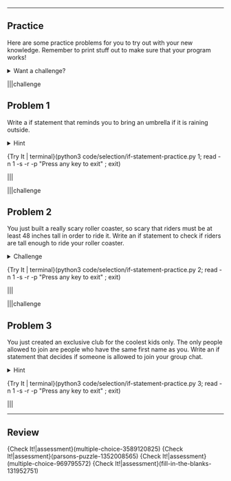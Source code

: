 -------------------
## Practice
Here are some practice problems for you to try out with your new knowledge. Remember to print stuff out to make sure that your program works!

<details><summary>Want a challenge?</summary>Try using the input functionality you learned last class in these practice problems!</details>

|||challenge
## Problem 1
Write a if statement that reminds you to bring an umbrella if it is raining outside.

<details><summary>Hint</summary>Create a boolean called `raining`.</details>

{Try It | terminal}(python3 code/selection/if-statement-practice.py 1; read -n 1 -s -r -p "Press any key to exit" ; exit)

|||

|||challenge
## Problem 2
You just built a really scary roller coaster, so scary that riders must be at least 48 inches tall in order to ride it. Write an if statement to check if riders are tall enough to ride your roller coaster.

<details><summary>Challenge</summary>Start off with the height in feet and inches and then convert it to feet in your program.</details>

{Try It | terminal}(python3 code/selection/if-statement-practice.py 2; read -n 1 -s -r -p "Press any key to exit" ; exit)

|||

|||challenge
## Problem 3
You just created an exclusive club for the coolest kids only. The only people allowed to join are people who have the same first name as you. Write an if statement that decides if someone is allowed to join your group chat.

<details><summary>Hint</summary>You can use `==` with strings as well.</details>

{Try It | terminal}(python3 code/selection/if-statement-practice.py 3; read -n 1 -s -r -p "Press any key to exit" ; exit)

|||

---------------
## Review
{Check It!|assessment}(multiple-choice-3589120825)
{Check It!|assessment}(parsons-puzzle-1352008565)
{Check It!|assessment}(multiple-choice-969795572)
{Check It!|assessment}(fill-in-the-blanks-131952751)